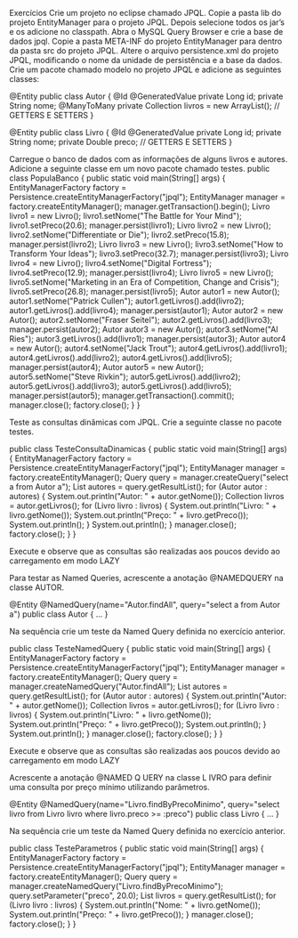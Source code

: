 Exercícios
Crie um projeto no eclipse chamado JPQL. Copie a pasta lib do projeto EntityManager para o projeto JPQL. Depois selecione todos os jar’s e os adicione no classpath.
Abra o MySQL Query Browser e crie a base de dados jpql.
Copie a pasta META-INF do projeto EntityManager para dentro da pasta src do projeto JPQL. Altere o arquivo persistence.xml do projeto JPQL, modificando o nome da unidade de persistência e a base da dados.
Crie um pacote chamado modelo no projeto JPQL e adicione as seguintes classes:

@Entity
public class Autor {
@Id @GeneratedValue
private Long id;
private String nome;
@ManyToMany
private Collection<Livro> livros = new ArrayList<Livro>();
// GETTERS E SETTERS
}

@Entity
public class Livro {
@Id @GeneratedValue
private Long id;
private String nome;
private Double preco;
// GETTERS E SETTERS
}

Carregue o banco de dados com as informações de alguns livros e autores. Adicione a seguinte classe em um novo pacote chamado testes.
public class PopulaBanco {
public static void main(String[] args) {
EntityManagerFactory factory = 
Persistence.createEntityManagerFactory("jpql");
EntityManager manager = factory.createEntityManager();
manager.getTransaction().begin();
Livro livro1 = new Livro();
livro1.setNome("The Battle for Your Mind");
livro1.setPreco(20.6);
manager.persist(livro1);
Livro livro2 = new Livro();
livro2.setNome("Differentiate or Die");
livro2.setPreco(15.8);
manager.persist(livro2);
Livro livro3 = new Livro();
livro3.setNome("How to Transform Your Ideas");
livro3.setPreco(32.7);
manager.persist(livro3);
Livro livro4 = new Livro();
livro4.setNome("Digital Fortress");
livro4.setPreco(12.9);
manager.persist(livro4);
Livro livro5 = new Livro();
livro5.setNome("Marketing in an Era of Competition, Change and Crisis");
livro5.setPreco(26.8);
manager.persist(livro5);
Autor autor1 = new Autor();
autor1.setNome("Patrick Cullen");
autor1.getLivros().add(livro2);
autor1.getLivros().add(livro4);
manager.persist(autor1);
Autor autor2 = new Autor();
autor2.setNome("Fraser Seitel");
autor2.getLivros().add(livro3);
manager.persist(autor2);
Autor autor3 = new Autor();
autor3.setNome("Al Ries");
autor3.getLivros().add(livro1);
manager.persist(autor3);
Autor autor4 = new Autor();
autor4.setNome("Jack Trout");
autor4.getLivros().add(livro1);
autor4.getLivros().add(livro2);
autor4.getLivros().add(livro5);
manager.persist(autor4);
Autor autor5 = new Autor();
autor5.setNome("Steve Rivkin");
autor5.getLivros().add(livro2);
autor5.getLivros().add(livro3);
autor5.getLivros().add(livro5);
manager.persist(autor5);
manager.getTransaction().commit();
manager.close();
factory.close();
}
}

Teste as consultas dinâmicas com JPQL. Crie a seguinte classe no pacote testes.

public class TesteConsultaDinamicas {
public static void main(String[] args) {
EntityManagerFactory factory = 
Persistence.createEntityManagerFactory("jpql");
EntityManager manager = factory.createEntityManager();
Query query = manager.createQuery("select a from Autor a");
List<Autor> autores = query.getResultList();
for (Autor autor : autores) {
System.out.println("Autor: " + autor.getNome());
Collection<Livro> livros = autor.getLivros();
for (Livro livro : livros) {
System.out.println("Livro: " + livro.getNome());
System.out.println("Preço: " + livro.getPreco());
System.out.println();
}
System.out.println();
}
manager.close();
factory.close();
}
}

Execute e observe que as consultas são realizadas aos poucos devido ao carregamento em modo LAZY

Para testar as Named Queries, acrescente a anotação @NAMEDQUERY na classe AUTOR.

@Entity
@NamedQuery(name="Autor.findAll", query="select a from Autor a")
public class Autor {
...
}


Na sequência crie um teste da Named Query definida no exercício anterior.

public class TesteNamedQuery {
public static void main(String[] args) {
EntityManagerFactory factory = 
Persistence.createEntityManagerFactory("jpql");
EntityManager manager = factory.createEntityManager();
Query query = manager.createNamedQuery("Autor.findAll");
List<Autor> autores = query.getResultList();
for (Autor autor : autores) {
System.out.println("Autor: " + autor.getNome());
Collection<Livro> livros = autor.getLivros();
for (Livro livro : livros) {
System.out.println("Livro: " + livro.getNome());
System.out.println("Preço: " + livro.getPreco());
System.out.println();
}
System.out.println();
}
manager.close();
factory.close();
}
}

Execute e observe que as consultas são realizadas aos poucos devido ao carregamento em modo LAZY

Acrescente a anotação @NAMED Q UERY na classe L IVRO para definir uma consulta por preço mínimo utilizando parâmetros.

@Entity
@NamedQuery(name="Livro.findByPrecoMinimo",
query="select livro from Livro livro where livro.preco >= :preco")
public class Livro {
...
}

Na sequência crie um teste da Named Query definida no exercício anterior.

public class TesteParametros {
public static void main(String[] args) {
EntityManagerFactory factory = Persistence.createEntityManagerFactory("jpql");
EntityManager manager = factory.createEntityManager();
Query query = manager.createNamedQuery("Livro.findByPrecoMinimo");
query.setParameter("preco", 20.0);
List<Livro> livros = query.getResultList();
for (Livro livro : livros) {
System.out.println("Nome: " + livro.getNome());
System.out.println("Preço: " + livro.getPreco());
}
manager.close();
factory.close();
}
}